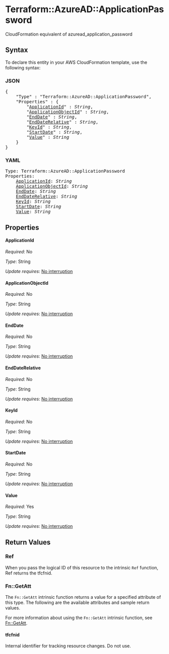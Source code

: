 # Terraform::AzureAD::ApplicationPassword

CloudFormation equivalent of azuread_application_password

## Syntax

To declare this entity in your AWS CloudFormation template, use the following syntax:

### JSON

<pre>
{
    "Type" : "Terraform::AzureAD::ApplicationPassword",
    "Properties" : {
        "<a href="#applicationid" title="ApplicationId">ApplicationId</a>" : <i>String</i>,
        "<a href="#applicationobjectid" title="ApplicationObjectId">ApplicationObjectId</a>" : <i>String</i>,
        "<a href="#enddate" title="EndDate">EndDate</a>" : <i>String</i>,
        "<a href="#enddaterelative" title="EndDateRelative">EndDateRelative</a>" : <i>String</i>,
        "<a href="#keyid" title="KeyId">KeyId</a>" : <i>String</i>,
        "<a href="#startdate" title="StartDate">StartDate</a>" : <i>String</i>,
        "<a href="#value" title="Value">Value</a>" : <i>String</i>
    }
}
</pre>

### YAML

<pre>
Type: Terraform::AzureAD::ApplicationPassword
Properties:
    <a href="#applicationid" title="ApplicationId">ApplicationId</a>: <i>String</i>
    <a href="#applicationobjectid" title="ApplicationObjectId">ApplicationObjectId</a>: <i>String</i>
    <a href="#enddate" title="EndDate">EndDate</a>: <i>String</i>
    <a href="#enddaterelative" title="EndDateRelative">EndDateRelative</a>: <i>String</i>
    <a href="#keyid" title="KeyId">KeyId</a>: <i>String</i>
    <a href="#startdate" title="StartDate">StartDate</a>: <i>String</i>
    <a href="#value" title="Value">Value</a>: <i>String</i>
</pre>

## Properties

#### ApplicationId

_Required_: No

_Type_: String

_Update requires_: [No interruption](https://docs.aws.amazon.com/AWSCloudFormation/latest/UserGuide/using-cfn-updating-stacks-update-behaviors.html#update-no-interrupt)

#### ApplicationObjectId

_Required_: No

_Type_: String

_Update requires_: [No interruption](https://docs.aws.amazon.com/AWSCloudFormation/latest/UserGuide/using-cfn-updating-stacks-update-behaviors.html#update-no-interrupt)

#### EndDate

_Required_: No

_Type_: String

_Update requires_: [No interruption](https://docs.aws.amazon.com/AWSCloudFormation/latest/UserGuide/using-cfn-updating-stacks-update-behaviors.html#update-no-interrupt)

#### EndDateRelative

_Required_: No

_Type_: String

_Update requires_: [No interruption](https://docs.aws.amazon.com/AWSCloudFormation/latest/UserGuide/using-cfn-updating-stacks-update-behaviors.html#update-no-interrupt)

#### KeyId

_Required_: No

_Type_: String

_Update requires_: [No interruption](https://docs.aws.amazon.com/AWSCloudFormation/latest/UserGuide/using-cfn-updating-stacks-update-behaviors.html#update-no-interrupt)

#### StartDate

_Required_: No

_Type_: String

_Update requires_: [No interruption](https://docs.aws.amazon.com/AWSCloudFormation/latest/UserGuide/using-cfn-updating-stacks-update-behaviors.html#update-no-interrupt)

#### Value

_Required_: Yes

_Type_: String

_Update requires_: [No interruption](https://docs.aws.amazon.com/AWSCloudFormation/latest/UserGuide/using-cfn-updating-stacks-update-behaviors.html#update-no-interrupt)

## Return Values

### Ref

When you pass the logical ID of this resource to the intrinsic `Ref` function, Ref returns the tfcfnid.

### Fn::GetAtt

The `Fn::GetAtt` intrinsic function returns a value for a specified attribute of this type. The following are the available attributes and sample return values.

For more information about using the `Fn::GetAtt` intrinsic function, see [Fn::GetAtt](https://docs.aws.amazon.com/AWSCloudFormation/latest/UserGuide/intrinsic-function-reference-getatt.html).

#### tfcfnid

Internal identifier for tracking resource changes. Do not use.

